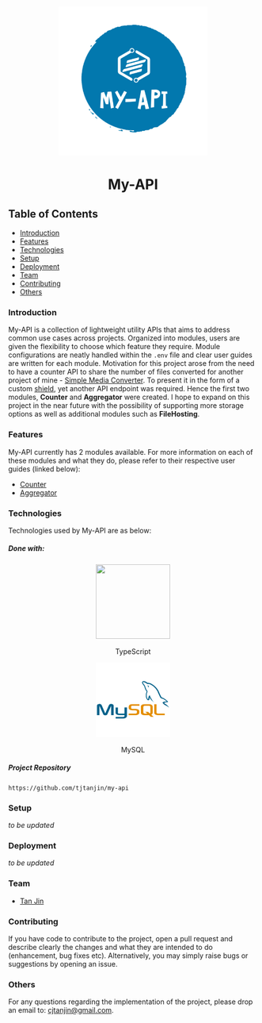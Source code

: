 <p align="center">
  <img width=300 src="https://raw.githubusercontent.com/tjtanjin/my-api/master/assets/app_logo.png" />
  <h1 align="center">My-API</h1>
</p>

## Table of Contents
* [Introduction](#introduction)
* [Features](#features)
* [Technologies](#technologies)
* [Setup](#setup)
* [Deployment](#deployment)
* [Team](#team)
* [Contributing](#contributing)
* [Others](#others)

### Introduction
My-API is a collection of lightweight utility APIs that aims to address common use cases across projects. Organized into modules, users are given the flexibility to choose which feature they require. Module configurations are neatly handled within the `.env` file and clear user guides are written for each module. Motivation for this project arose from the need to have a counter API to share the number of files converted for another project of mine - [Simple Media Converter](https://github.com/tjtanjin/simple-media-converter). To present it in the form of a custom [shield](https://shields.io), yet another API endpoint was required. Hence the first two modules, **Counter** and **Aggregator** were created. I hope to expand on this project in the near future with the possibility of supporting more storage options as well as additional modules such as **FileHosting**.

### Features
My-API currently has 2 modules available. For more information on each of these modules and what they do, please refer to their respective user guides (linked below):
- [Counter](https://github.com/tjtanjin/my-api/blob/master/docs/counter/UserGuide.md)
- [Aggregator](https://github.com/tjtanjin/my-api/blob/master/docs/aggregator/UserGuide.md)


### Technologies
Technologies used by My-API are as below:
##### Done with:
<p align="center">
  <img height="150" width="150" src="https://upload.wikimedia.org/wikipedia/commons/thumb/4/4c/Typescript_logo_2020.svg/2048px-Typescript_logo_2020.svg.png"/>
</p>
<p align="center">
TypeScript
</p>

<p align="center">
  <img height="150" width="150" src="https://raw.githubusercontent.com/devicons/devicon/master/icons/mysql/mysql-original-wordmark.svg" />
</p>
<p align="center">
MySQL
</p>

##### Project Repository
```
https://github.com/tjtanjin/my-api
```

### Setup
*to be updated*

### Deployment
*to be updated*

### Team
* [Tan Jin](https://github.com/tjtanjin)

### Contributing
If you have code to contribute to the project, open a pull request and describe clearly the changes and what they are intended to do (enhancement, bug fixes etc). Alternatively, you may simply raise bugs or suggestions by opening an issue.

### Others
For any questions regarding the implementation of the project, please drop an email to: cjtanjin@gmail.com.
